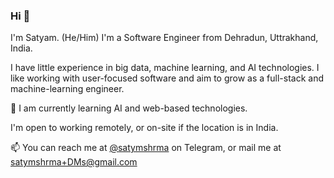 ### Hi 👋

I'm Satyam. (He/Him)
I'm a Software Engineer from Dehradun, Uttrakhand, India.

I have little experience in big data, machine learning, and AI technologies. 
I like working with user-focused software and aim to grow as a full-stack and machine-learning engineer.

🌱 I am currently learning AI and web-based technologies.

I'm open to working remotely, or on-site if the location is in India.

📫 You can reach me at [@satymshrma](https://t.me/satymshrma) on Telegram, or mail me at satymshrma+DMs@gmail.com

<!--
**satymshrma/satymshrma** is a ✨ _special_ ✨ repository because its `README.md` (this file) appears on your GitHub profile.

Here are some ideas to get you started:

- 🔭 I’m currently working on ...
- 🌱 I’m currently learning ...
- 👯 I’m looking to collaborate on ...
- 🤔 I’m looking for help with ...
- 💬 Ask me about ...
- 📫 How to reach me: ...
- 😄 Pronouns: ...
- ⚡ Fun fact: ...
-->
